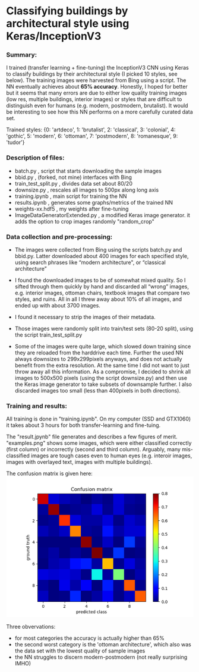 # Classifying buildings by architectural style using Keras/InceptionV3 

### Summary:
I trained (transfer learning + fine-tuning) the InceptionV3 CNN using Keras to classify buildings by their architectural style (I picked 10 styles, see below). The training images were harvested from Bing using a script. The NN eventually achieves about **65% accuracy**. Honestly, I hoped for better but it seems that many errors are due to either low quality training images (low res, multiple buildings, interior images) or styles that are difficult to distinguish even for humans (e.g. modern, postmodern, brutalist). It would be interesting to see how this NN performs on a more carefully curated data set.

Trained styles:
{0: 'artdeco',  1: 'brutalist',  2: 'classical',  3: 'colonial',  4: 'gothic',  5: 'modern',  6: 'ottoman',  7: 'postmodern',  8: 'romanesque',  9: 'tudor'}


### Description of files:
- batch.py , script that starts downloading the sample images 
- bbid.py , (forked, not mine) interfaces with Bing 
- train_test_split.py , divides data set about 80/20 
- downsize.py , rescales all images to 500px along long axis 
- training.ipynb , main script for training the NN 
- results.ipynb , generates some graphs/metrics of the trained NN 
- weights-xx.hdf5 , my weights after fine-tuning
- ImageDataGeneratorExtended.py , a modified Keras image generator. it adds the option to crop images randomly "random_crop"



### Data collection and pre-processing:

- The images were collected from Bing using the scripts batch.py and bbid.py. Latter downloaded about 400 images for each specified style, using search phrases like “modern architecture", or “classical architecture”

- I found the downloaded images to be of somewhat mixed quality. So I sifted through them quickly by hand and discarded all “wrong” images, e.g. interior images, ottoman chairs, textbook images that compare two styles, and ruins. All in all I threw away about 10% of all images, and ended up with about 3700 images. 

- I found it necessary to strip the images of their metadata.

- Those images were randomly split into train/test sets (80-20 split), using the script train_test_split.py

-  Some of the images were quite large, which slowed down training since they are reloaded from the harddrive each time. Further the used NN always downsizes to 299x299pixels anyways, and does not actually benefit from the extra resolution. At the same time I did not want to just throw away all this information. As a compromise, I decided to shrink all images to 500x500 pixels (using the script downsize.py) and then use the Keras image generator to take subsets of downsample further. I also discarded images too small (less than 400pixels in both directions).


### Training and results:
All training is done in "training.ipynb". On my computer (SSD and GTX1060) it takes about 3 hours for both transfer-learning and fine-tuing.

The "result.jpynb" file generates and describes a few figures of merit. "examples.png" shows some images, which were either classified correctly (first column) or incorrectly (second and third column). Arguably, many mis-classified images are tough cases even to human eyes (e.g. interoir images, images with overlayed text, images with multiple buildings).

The confusion matrix is given here:
![here](https://github.com/dominik31415/architecture/blob/master/confusionMatrix.png)

Three obvervations:
- for most categories the accuracy is actually higher than 65%
- the second worst category is the 'ottoman architecture', which also was the data set with the lowest quality of sample images
- the NN struggles to discern modern-postmodern (not really surprising IMHO)
